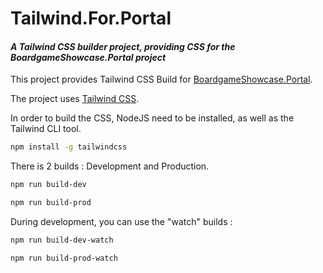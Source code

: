 # Tailwind.For.Portal

#### _A Tailwind CSS builder project, providing CSS for the BoardgameShowcase.Portal project_

This project provides Tailwind CSS Build
for [BoardgameShowcase.Portal](../BoardgameShowcase.Portal/README.md).

The project uses [Tailwind CSS](https://tailwindcss.com/).

In order to build the CSS,
NodeJS need to be installed,
as well as the Tailwind CLI tool.

```bash
npm install -g tailwindcss
```

There is 2 builds : Development and Production.

```bash
npm run build-dev
```

```bash
npm run build-prod
```

During development, you can use the "watch" builds :

```bash
npm run build-dev-watch
```

```bash
npm run build-prod-watch
```